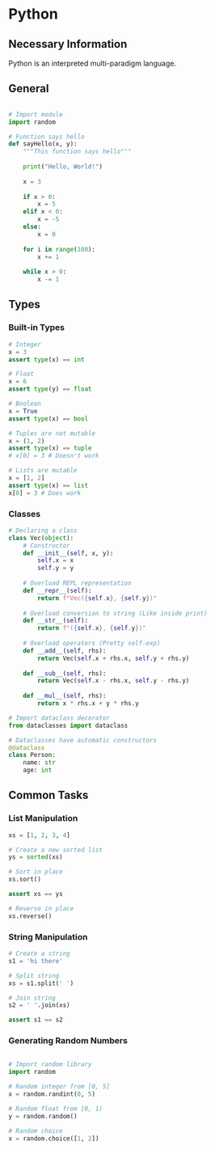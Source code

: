 # Python

## Necessary Information

Python is an interpreted multi-paradigm language.

## General

```python

# Import module
import random

# Function says hello
def sayHello(x, y):
	"""This function says hello"""
		
	print("Hello, World!")
	
	x = 3
	
	if x > 0:
		x = 5
	elif x < 0:
		x = -5
	else:
		x = 0
	
	for i in range(100):
		x += 1
	
	while x > 0:
		x -= 1
```

## Types

### Built-in Types

```python
# Integer
x = 3
assert type(x) == int

# Float
x = 6
assert type(y) == float

# Boolean
x = True
assert type(x) == bool

# Tuples are not mutable
x = (1, 2)
assert type(x) == tuple
# x[0] = 3 # Doesn't work

# Lists are mutable
x = [1, 2]
assert type(x) == list
x[0] = 3 # Does work

```

### Classes

```python
# Declaring a class
class Vec(object):
	# Constructor
	def __init__(self, x, y):
		self.x = x
		self.y = y
	
	# Overload REPL representation
	def __repr__(self):
		return f"Vec({self.x}, {self.y})"
	
	# Overload conversion to string (Like inside print)
	def __str__(self):
		return f"({self.x}, {self.y})"
	
	# Overload operators (Pretty self-exp)
	def __add__(self, rhs):
		return Vec(self.x + rhs.x, self.y + rhs.y)
	
	def __sub__(self, rhs):
		return Vec(self.x - rhs.x, self.y - rhs.y)
	
	def __mul__(self, rhs):
		return x * rhs.x + y * rhs.y

# Import dataclass decorator
from dataclasses import dataclass

# Dataclasses have automatic constructors
@dataclass
class Person:
	name: str
	age: int
```

## Common Tasks

### List Manipulation

```python
xs = [1, 2, 3, 4]

# Create a new sorted list
ys = sorted(xs)

# Sort in place
xs.sort()

assert xs == ys

# Reverse in place
xs.reverse()
```

### String Manipulation

```python
# Create a string
s1 = 'hi there'

# Split string
xs = s1.split(' ')

# Join string
s2 = ' '.join(xs)

assert s1 == s2
```

### Generating Random Numbers

```python

# Import random library
import random

# Random integer from [0, 5]
x = random.randint(0, 5)

# Random float from [0, 1)
y = random.random()

# Random choice
x = random.choice([1, 2])
```
